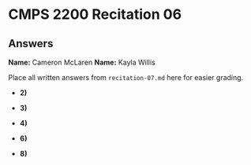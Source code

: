 # CMPS 2200 Recitation 06
## Answers

**Name:** Cameron McLaren
**Name:** Kayla Willis


Place all written answers from `recitation-07.md` here for easier grading.



- **2)**

- **3)**

- **4)**

- **6)**

- **8)**
